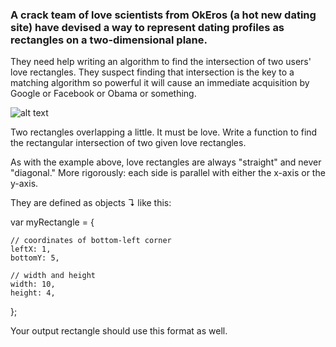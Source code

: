 ### A crack team of love scientists from OkEros (a hot new dating site) have devised a way to represent dating profiles as rectangles on a two-dimensional plane.
They need help writing an algorithm to find the intersection of two users' love rectangles. They suspect finding that intersection is the key to a matching algorithm so powerful it will cause an immediate acquisition by Google or Facebook or Obama or something.

![alt text](https://www.interviewcake.com/images/svgs/rectangular_love__it_must_be_love.svg?bust=148)

Two rectangles overlapping a little. It must be love.
Write a function to find the rectangular intersection of two given love rectangles.

As with the example above, love rectangles are always "straight" and never "diagonal." More rigorously: each side is parallel with either the x-axis or the y-axis.

They are defined as objects ↴ like this:

  var myRectangle = {

    // coordinates of bottom-left corner
    leftX: 1,
    bottomY: 5,

    // width and height
    width: 10,
    height: 4,

};

Your output rectangle should use this format as well.